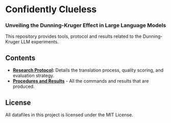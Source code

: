 # Confidently Clueless
### Unveiling the Dunning-Kruger Effect in Large Language Models

This repository provides tools, protocol and results related to the Dunning-Kruger LLM experiments.


## Contents
- **[Research Protocol](research_protocol.md):** Details the translation process, quality scoring, and evaluation strategy.
- **[Procedures and Results](procedures_results.md)** - All the commands and results that are produced.

## License
All datafiles in this project is licensed under the MIT License.

